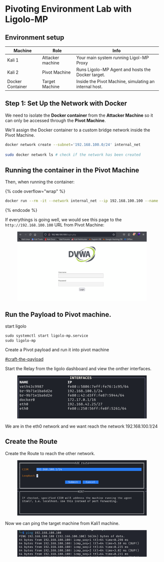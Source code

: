 # Pivoting Environment Lab with Ligolo-MP

## Environment setup

| Machine          | Role             | Info                                                   |
| ---------------- | ---------------- | ------------------------------------------------------ |
| Kali 1           | Attacker machine | Your main system running Ligol-MP Proxy                |
| Kali 2           | Pivot Machine    | Runs Ligolo-MP Agent and hosts the Docker target.      |
| Docker Container | Target Machine   | Inside the Pivot Machine, simulating an internal host. |



## Step 1: Set Up the Network with Docker

We need to isolate the **Docker container** from the **Attacker Machine** so it can only be accessed through the **Pivot Machine**.

We'll assign the Docker container to a custom bridge network inside the Pivot Machine.

```bash
docker network create --subnet='192.168.100.0/24' internal_net

sudo docker network ls # check if the network has been created
```

## Running the container in the Pivot Machine

Then, when running the container:

{% code overflow="wrap" %}
```bash
docker run --rm -it --network internal_net --ip 192.168.100.100 --name target_box vulnerables/web-dvwa
```
{% endcode %}

If everythings is going well, we would see this page to the `http://192.168.100.100` URL from Pivot Machine:

<figure><img src="../../../.gitbook/assets/image (201).png" alt=""><figcaption></figcaption></figure>

## Run the Payload to Pivot machine.

start ligolo

```
sudo systemctl start ligolo-mp.service
sudo ligolo-mp
```

Create a Pivot payload and run it into pivot machine

[#craft-the-payload](ligolo-mp.md#craft-the-payload "mention")



Start the Relay from the ligolo dashboard and view the onther interfaces.

<figure><img src="../../../.gitbook/assets/image (203).png" alt=""><figcaption></figcaption></figure>

We are in the eth0 network and we want reach the network 192.168.100.1/24

## Create the Route

Create the Route to reach the other network.

<figure><img src="../../../.gitbook/assets/image (205).png" alt=""><figcaption></figcaption></figure>

Now we can ping the target machine from Kali1 machine.

<figure><img src="../../../.gitbook/assets/image (206).png" alt=""><figcaption></figcaption></figure>



